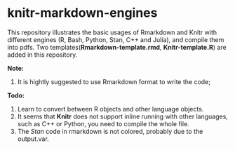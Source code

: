 # knitr-markdown-engines

This repository illustrates the basic usages of Rmarkdown and Knitr with different engines (R, Bash, Python, Stan, C++ and Julia), and compile them into pdfs. Two templates(**Rmarkdown-template.rmd**, **Knitr-template.R**) are added in this repository.

**Note:**
1. It is hightly suggested to use Rmarkdown format to write the code;

**Todo:**
1. Learn to convert between R objects and other language objects.
2. It seems that **Knitr** does not support inline running with other languages, such as C++ or Python, you need to compile the whole file. 
3. The *Stan* code in rmarkdown is not colored, probably due to the output.var.
